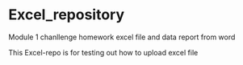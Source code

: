 # Excel_repository
Module 1 chanllenge homework
excel file and data report from word

This Excel-repo is for testing out how to upload excel file

